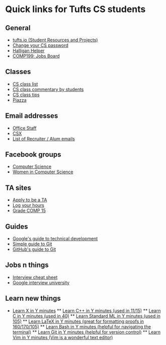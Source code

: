 # Quick links for Tufts CS students

## General

* [tufts.io (Student Resources and Projects)](http://tufts.io/)
* [Change your CS password](https://www.eecs.tufts.edu/~accounts/)
* [Halligan Helper](http://halliganhelper.com)
* [COMP199: Jobs Board](https://piazza.com/class/hyt3is3sixy5v5)

## Classes

* [CS class list](http://www.cs.tufts.edu/Course-Descriptions.html)
* [CS class commentary by students](http://tufts.io/classes)
* [CS class tips](https://github.com/tekknolagi/tuftscs-tips)
* [Piazza](https://piazza.com/)

## Email addresses

* [Office Staff](mailto:csadmin@cs.tufts.edu)
* [CSX](mailto:acmexecs@elist.tufts.edu)
* [List of Recruiter / Alum emails](http://tufts.io/iwantajob)

## Facebook groups

* [Computer Science](https://www.facebook.com/groups/TuftsCS/)
* [Women in Computer Science](https://www.facebook.com/groups/221500931381460/)

## TA sites

* [Apply to be a TA](http://www.cs.tufts.edu/~molay/compta/)
* [Log your hours](https://www.cs.tufts.edu/~molay/timecard/)
* [Grade COMP 15](https://www.cs.tufts.edu/~molay/grading/15/)

## Guides

* [Google's guide to technical development](https://www.google.com/about/careers/students/guide-to-technical-development.html)
* [Simple guide to Git](http://rogerdudler.github.io/git-guide/)
* [GitHub's guide to Git](https://help.github.com/articles/set-up-git/)

## Jobs n things

* [Interview cheat sheet](https://gist.github.com/TSiege/cbb0507082bb18ff7e4b)
* [Google interview university](https://github.com/jwasham/google-interview-university)

## Learn new things

* [Learn X in Y minutes](https://learnxinyminutes.com/)
** [Learn C++ in Y minutes (used in 11/15)](https://learnxinyminutes.com/docs/c++/)
** [Learn C in Y minutes (used in 40)](https://learnxinyminutes.com/docs/c/)
** [Learn Standard ML in Y minutes (used in 105)](https://learnxinyminutes.com/docs/standard-ml/)
** [Learn LaTeX in Y minutes (great for formatting proofs in 160/170/105)](https://learnxinyminutes.com/docs/latex/)
** [Learn Bash in Y minutes (helpful for navigating the terminal)](https://learnxinyminutes.com/docs/bash/)
** [Learn Git in Y minutes (helpful for version control)](https://learnxinyminutes.com/docs/git/)
** [Learn Vim in Y minutes (Vim is a wonderful text editor)](https://learnxinyminutes.com/docs/vim/)

